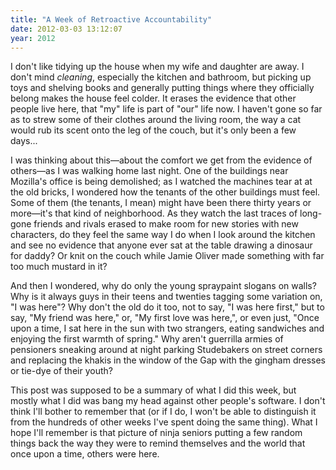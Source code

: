```yaml
---
title: "A Week of Retroactive Accountability"
date: 2012-03-03 13:12:07
year: 2012
---
```

<p>I don't like tidying up the house when my wife and daughter are away. I don't mind <em>cleaning</em>, <em></em>especially the kitchen and bathroom, but picking up toys and shelving books and generally putting things where they officially belong makes the house feel colder. It erases the evidence that other people live here, that "my" life is part of "our" life now. I haven't gone so far as to strew some of their clothes around the living room, the way a cat would rub its scent onto the leg of the couch, but it's only been a few days...</p>
<p>I was thinking about this&mdash;about the comfort we get from the evidence of others&mdash;as I was walking home last night. One of the buildings near Mozilla's office is being demolished; as I watched the machines tear at at the old bricks, I wondered how the tenants of the other buildings must feel. Some of them (the tenants, I mean) might have been there thirty years or more&mdash;it's that kind of neighborhood. As they watch the last traces of long-gone friends and rivals erased to make room for new stories with new characters, do they feel the same way I do when I look around the kitchen and see no evidence that anyone ever sat at the table drawing a dinosaur for daddy? Or knit on the couch while Jamie Oliver made something with far too much mustard in it?</p>
<p>And then I wondered, why do only the young spraypaint slogans on walls? Why is it always guys in their teens and twenties tagging some variation on, "I was here"? Why don't the old do it too, not to say, "I was here first," but to say, "My friend was here," or, "My first love was here,", or even just, "Once upon a time, I sat here in the sun with two strangers, eating sandwiches and enjoying the first warmth of spring." Why aren't guerrilla armies of pensioners sneaking around at night parking Studebakers on street corners and replacing the khakis in the window of the Gap with the gingham dresses or tie-dye of their youth?</p>
<p>This post was supposed to be a summary of what I did this week, but mostly what I did was bang my head against other people's software. I don't think I'll bother to remember that (or if I do, I won't be able to distinguish it from the hundreds of other weeks I've spent doing the same thing). What I hope I'll remember is that picture of ninja seniors putting a few random things back the way they were to remind themselves and the world that once upon a time, others were here.</p>
